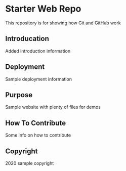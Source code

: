 # Starter Web Repo

This repository is for showing how Git and GitHub work

## Introducation 

Added introduction information

## Deployment
Sample deployment information

## Purpose

Sample website with plenty of files for demos

## How To Contribute
Some info on how to contribute

## Copyright
2020 sample copyright